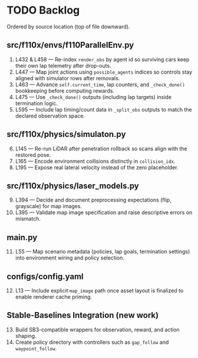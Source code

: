 # TODO Backlog

Ordered by source location (top of file downward).

## src/f110x/envs/f110ParallelEnv.py

1. L432 & L458 — Re-index `render_obs` by agent id so surviving cars keep their own lap telemetry after drop-outs.
2. L447 — Map joint actions using `possible_agents` indices so controls stay aligned with simulator rows after removals.
3. L463 — Advance `self.current_time`, lap counters, and `_check_done()` bookkeeping before computing rewards.
4. L475 — Use `_check_done()` outputs (including lap targets) inside termination logic.
5. L595 — Include lap timing/count data in `_split_obs` outputs to match the declared observation space.

## src/f110x/physics/simulaton.py

6. L145 — Re-run LiDAR after penetration rollback so scans align with the restored pose.
7. L165 — Encode environment collisions distinctly in `collision_idx`.
8. L195 — Expose real lateral velocity instead of the zero placeholder.

## src/f110x/physics/laser_models.py

9. L394 — Decide and document preprocessing expectations (flip, grayscale) for map images.
10. L395 — Validate map image specification and raise descriptive errors on mismatch.

## main.py

11. L55 — Map scenario metadata (policies, lap goals, termination settings) into environment wiring and policy selection.

## configs/config.yaml

12. L13 — Include explicit `map_image` path once asset layout is finalized to enable renderer cache priming.

## Stable-Baselines Integration (new work)

13. Build SB3-compatible wrappers for observation, reward, and action shaping.
14. Create policy directory with controllers such as `gap_follow` and `waypoint_follow`.
